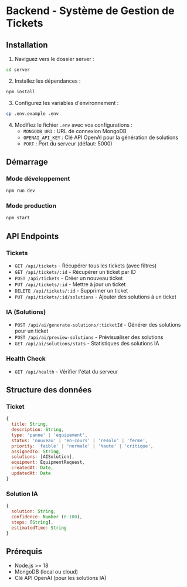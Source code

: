 
# Backend - Système de Gestion de Tickets

## Installation

1. Naviguez vers le dossier server :
```bash
cd server
```

2. Installez les dépendances :
```bash
npm install
```

3. Configurez les variables d'environnement :
```bash
cp .env.example .env
```

4. Modifiez le fichier `.env` avec vos configurations :
   - `MONGODB_URI` : URL de connexion MongoDB
   - `OPENAI_API_KEY` : Clé API OpenAI pour la génération de solutions
   - `PORT` : Port du serveur (défaut: 5000)

## Démarrage

### Mode développement
```bash
npm run dev
```

### Mode production
```bash
npm start
```

## API Endpoints

### Tickets
- `GET /api/tickets` - Récupérer tous les tickets (avec filtres)
- `GET /api/tickets/:id` - Récupérer un ticket par ID
- `POST /api/tickets` - Créer un nouveau ticket
- `PUT /api/tickets/:id` - Mettre à jour un ticket
- `DELETE /api/tickets/:id` - Supprimer un ticket
- `PUT /api/tickets/:id/solutions` - Ajouter des solutions à un ticket

### IA (Solutions)
- `POST /api/ai/generate-solutions/:ticketId` - Générer des solutions pour un ticket
- `POST /api/ai/preview-solutions` - Prévisualiser des solutions
- `GET /api/ai/solutions/stats` - Statistiques des solutions IA

### Health Check
- `GET /api/health` - Vérifier l'état du serveur

## Structure des données

### Ticket
```javascript
{
  title: String,
  description: String,
  type: 'panne' | 'equipement',
  status: 'nouveau' | 'en-cours' | 'resolu' | 'ferme',
  priority: 'faible' | 'normale' | 'haute' | 'critique',
  assignedTo: String,
  solutions: [AISolution],
  equipment: EquipmentRequest,
  createdAt: Date,
  updatedAt: Date
}
```

### Solution IA
```javascript
{
  solution: String,
  confidence: Number (0-100),
  steps: [String],
  estimatedTime: String
}
```

## Prérequis

- Node.js >= 18
- MongoDB (local ou cloud)
- Clé API OpenAI (pour les solutions IA)
